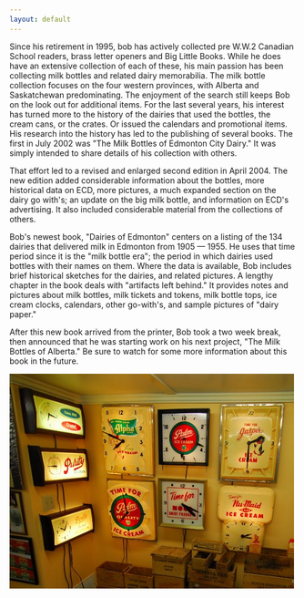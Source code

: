 ```yaml
---
layout: default
---
```

Since his retirement in 1995, bob has actively collected pre W.W.2 Canadian School readers, brass letter openers and Big Little Books. While he does have an extensive collection of each of these, his main passion has been collecting milk bottles and related dairy memorabilia. The milk bottle collection focuses on the four western provinces, with Alberta and Saskatchewan predominating. The enjoyment of the search still keeps Bob on the look out for additional items. For the last several years, his interest has turned more to the history of the dairies that used the bottles, the cream cans, or the crates. Or issued the calendars and promotional items. His research into the history has led to the publishing of several books. The first in July 2002 was "The Milk Bottles of Edmonton City Dairy." It was simply intended to share details of his collection with others.

That effort led to a revised and enlarged second edition in April 2004. The new edition added considerable information about the bottles, more historical data on ECD, more pictures, a much expanded section on the dairy go with's; an update on the big milk bottle, and information on ECD's advertising. It also included considerable material from the collections of others.

Bob's newest book, "Dairies of Edmonton" centers on a listing of the 134 dairies that delivered milk in Edmonton from 1905 &mdash; 1955. He uses that time period since it is the "milk bottle era"; the period in which dairies used bottles with their names on them. Where the data is available, Bob includes brief historical sketches for the dairies, and related pictures. A lengthy chapter in the book deals with "artifacts left behind." It provides notes and pictures about milk bottles, milk tickets and tokens, milk bottle tops, ice cream clocks, calendars, other go-with's, and sample pictures of "dairy paper."

After this new book arrived from the printer, Bob took a two week break, then announced that he was starting work on his next project, "The Milk Bottles of Alberta." Be sure to watch for some more information about this book in the future.

![Ice Cream Clocks](/assets/clocks.jpg)
